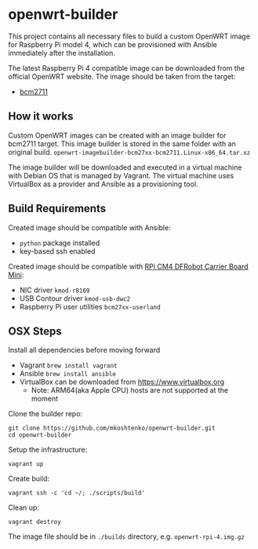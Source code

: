 # openwrt-builder

This project contains all necessary files to build a custom OpenWRT image for Raspberry Pi model 4, which can be provisioned with Ansible immediately after the installation. 

The latest Raspberry Pi 4 compatible image can be downloaded from the official OpenWRT website. 
The image should be taken from the target:
  - [bcm2711](https://downloads.openwrt.org/snapshots/targets/bcm27xx/bcm2711/)

## How it works
Custom OpenWRT images can be created with an image builder for bcm2711 target. This image builder is stored in the same folder with an original build.
`openwrt-imagebuilder-bcm27xx-bcm2711.Linux-x86_64.tar.xz`

The image builder will be downloaded and executed in a virtual machine with Debian OS that is managed by Vagrant. The virtual machine uses VirtualBox as a provider and Ansible as a provisioning tool.

## Build Requirements
Created image should be compatible with Ansible:
  - `python` package installed
  - key-based ssh enabled

Created image should be compatible with [RPi CM4 DFRobot Carrier Board Mini](https://wiki.dfrobot.com/Compute_Module_4_IoT_Router_Board_Mini_SKU_DFR0767):
  - NIC driver `kmod-r8169`
  - USB Contour driver `kmod-usb-dwc2`
  - Raspberry Pi user utilities `bcm27xx-userland`

## OSX Steps
Install all dependencies before moving forward
  - Vagrant `brew install vagrant`
  - Ansible `brew install ansible`
  - VirtualBox can be downloaded from https://www.virtualbox.org
    - Note: ARM64(aka Apple CPU) hosts are not supported at the moment   

Clone the builder repo:
```
git clone https://github.com/mkoshtenko/openwrt-builder.git
cd openwrt-builder
```

Setup the infrastructure:
```
vagrant up
```

Create build:
```
vagrant ssh -c 'cd ~/; ./scripts/build'
```

Clean up:
```
vagrant destroy
```

The image file should be in `./builds` directory, e.g. `openwrt-rpi-4.img.gz`
